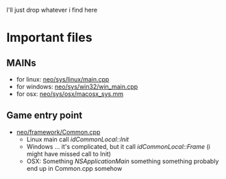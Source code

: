 I'll just drop whatever i find here

# Important files

## MAINs

- for linux: [neo/sys/linux/main.cpp](neo/sys/linux/main.cpp)
- for windows: [neo/sys/win32/win_main.cpp](neo/sys/win32/win_main.cpp)
- for osx: [neo/sys/osx/macosx_sys.mm](neo/sys/osx/macosx_sys.mm)

## Game entry point

- [neo/framework/Common.cpp](neo/framework/Common.cpp)
    - Linux main call _idCommonLocal::Init_
    - Windows ... it's complicated, but it call _idCommonLocal::Frame_ (i might have missed call to Init)
    - OSX: Something _NSApplicationMain_ something something probably end up in Common.cpp somehow
  
